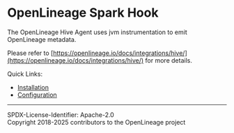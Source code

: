 # OpenLineage Spark Hook

The OpenLineage Hive Agent uses jvm instrumentation to emit OpenLineage metadata.

Please refer to [https://openlineage.io/docs/integrations/hive/](https://openlineage.io/docs/integrations/hive/)
for more details.

Quick Links:
* [Installation](https://openlineage.io/docs/integrations/hive/installation)
* [Configuration](https://openlineage.io/docs/integrations/spark/configuration)

----
SPDX-License-Identifier: Apache-2.0\
Copyright 2018-2025 contributors to the OpenLineage project